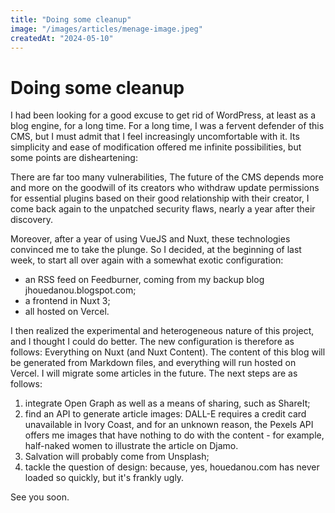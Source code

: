 ```yaml
---
title: "Doing some cleanup"
image: "/images/articles/menage-image.jpeg"
createdAt: "2024-05-10"
---
```


# Doing some cleanup

I had been looking for a good excuse to get rid of WordPress, at least as a blog engine, for a long time. For a long time, I was a fervent defender of this CMS, but I must admit that I feel increasingly uncomfortable with it. Its simplicity and ease of modification offered me infinite possibilities, but some points are disheartening:

There are far too many vulnerabilities,
The future of the CMS depends more and more on the goodwill of its creators who withdraw update permissions for essential plugins based on their good relationship with their creator,
I come back again to the unpatched security flaws, nearly a year after their discovery.

Moreover, after a year of using VueJS and Nuxt, these technologies convinced me to take the plunge. So I decided, at the beginning of last week, to start all over again with a somewhat exotic configuration:

- an RSS feed on Feedburner, coming from my backup blog jhouedanou.blogspot.com;
- a frontend in Nuxt 3;
- all hosted on Vercel.

I then realized the experimental and heterogeneous nature of this project, and I thought I could do better.
The new configuration is therefore as follows: Everything on Nuxt (and Nuxt Content). The content of this blog will be generated from Markdown files, and everything will run hosted on Vercel.
I will migrate some articles in the future.
The next steps are as follows:

1. integrate Open Graph as well as a means of sharing, such as ShareIt;
2. find an API to generate article images: DALL-E requires a credit card unavailable in Ivory Coast, and for an unknown reason, the Pexels API offers me images that have nothing to do with the content - for example, half-naked women to illustrate the article on Djamo.
3. Salvation will probably come from Unsplash;
4. tackle the question of design: because, yes, houedanou.com has never loaded so quickly, but it's frankly ugly.

See you soon.

